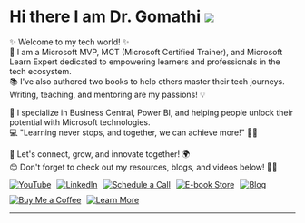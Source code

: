 # Hi there I am Dr. Gomathi <img src="https://raw.githubusercontent.com/MartinHeinz/MartinHeinz/master/wave.gif"/>

✨ Welcome to my tech world! ✨ <br>
🚀 I am a Microsoft MVP, MCT (Microsoft Certified Trainer), and Microsoft Learn Expert dedicated to empowering learners and professionals in the tech ecosystem.
<br>📚 I've also authored two books to help others master their tech journeys. Writing, teaching, and mentoring are my passions! 💡

🌟 I specialize in Business Central, Power BI, and helping people unlock their potential with Microsoft technologies. <br>
💻 "Learning never stops, and together, we can achieve more!" 🚴‍♀️

🌟 Let's connect, grow, and innovate together! 🌍<br>
😊 Don't forget to check out my resources, blogs, and videos below! 🎥📖<br>


<div style="display: flex; gap: 10px; flex-wrap: wrap;">
  <a href="https://www.youtube.com/@gomstechtalks?sub_confirmation=1" target="_blank" rel="noopener noreferrer">
    <img src="https://img.shields.io/badge/YouTube-%23FF0000.svg?style=for-the-badge&logo=YouTube&logoColor=white" alt="YouTube" />
  </a>
  <a href="https://www.linkedin.com/in/gomathisri/" target="_blank" rel="noopener noreferrer">
    <img src="https://img.shields.io/badge/LinkedIn-%230077B5.svg?style=for-the-badge&logo=LinkedIn&logoColor=white" alt="LinkedIn" />
  </a>
  <a href="https://topmate.io/drgomathi_gomstechtalks" target="_blank" rel="noopener noreferrer">
    <img src="https://img.shields.io/badge/Schedule%20a%20Call-%2333CC99.svg?style=for-the-badge&logo=kalender&logoColor=white" alt="Schedule a Call" />
  </a>
  <a href="https://beacons.ai/techtutorial" target="_blank" rel="noopener noreferrer">
    <img src="https://img.shields.io/badge/E--book%20Store-%23FFA500.svg?style=for-the-badge&logo=bookstack&logoColor=white" alt="E-book Store" />
  </a>
  <a href="https://www.learnwithgoms.com/" target="_blank" rel="noopener noreferrer">
    <img src="https://img.shields.io/badge/Blog-%23000000.svg?style=for-the-badge&logo=Ghost&logoColor=white" alt="Blog" />
  </a>
  <a href="https://buymeacoffee.com/gomstechtalks" target="_blank" rel="noopener noreferrer">
    <img src="https://img.shields.io/badge/Buy%20Me%20a%20Coffee-%23FFDD00.svg?style=for-the-badge&logo=buy-me-a-coffee&logoColor=black" alt="Buy Me a Coffee" />
  </a>
  <a href="https://linktr.ee/gomstechtalks" target="_blank" rel="noopener noreferrer">
    <img src="https://img.shields.io/badge/Learn%20More-%23007ACC.svg?style=for-the-badge&logo=linktree&logoColor=white" alt="Learn More" />
  </a>
</div>
<hr>


